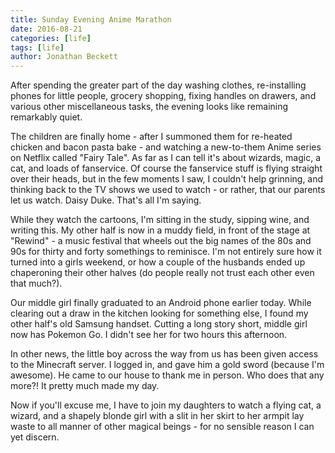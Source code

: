```yaml
---
title: Sunday Evening Anime Marathon
date: 2016-08-21
categories: [life]
tags: [life]
author: Jonathan Beckett
---
```


After spending the greater part of the day washing clothes, re-installing phones for little people, grocery shopping, fixing handles on drawers, and various other miscellaneous tasks, the evening looks like remaining remarkably quiet.

The children are finally home - after I summoned them for re-heated chicken and bacon pasta bake - and watching a new-to-them Anime series on Netflix called "Fairy Tale". As far as I can tell it's about wizards, magic, a cat, and loads of fanservice. Of course the fanservice stuff is flying straight over their heads, but in the few moments I saw, I couldn't help grinning, and thinking back to the TV shows we used to watch - or rather, that our parents let us watch. Daisy Duke. That's all I'm saying.

While they watch the cartoons, I'm sitting in the study, sipping wine, and writing this. My other half is now in a muddy field, in front of the stage at "Rewind" - a music festival that wheels out the big names of the 80s and 90s for thirty and forty somethings to reminisce. I'm not entirely sure how it turned into a girls weekend, or how a couple of the husbands ended up chaperoning their other halves (do people really not trust each other even that much?).

Our middle girl finally graduated to an Android phone earlier today. While clearing out a draw in the kitchen looking for something else, I found my other half's old Samsung handset. Cutting a long story short, middle girl now has Pokemon Go. I didn't see her for two hours this afternoon.

In other news, the little boy across the way from us has been given access to the Minecraft server. I logged in, and gave him a gold sword (because I'm awesome). He came to our house to thank me in person. Who does that any more?! It pretty much made my day.

Now if you'll excuse me, I have to join my daughters to watch a flying cat, a wizard, and a shapely blonde girl with a slit in her skirt to her armpit lay waste to all manner of other magical beings - for no sensible reason I can yet discern.